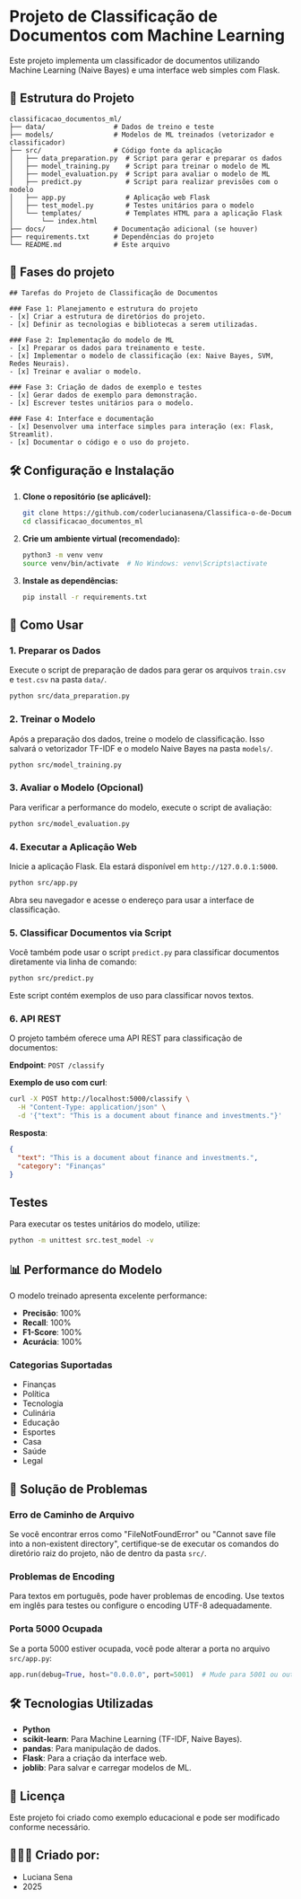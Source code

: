 # Projeto de Classificação de Documentos com Machine Learning

Este projeto implementa um classificador de documentos utilizando Machine Learning (Naive Bayes) e uma interface web simples com Flask.

## 🚀 Estrutura do Projeto

```
classificacao_documentos_ml/
├── data/                 # Dados de treino e teste
├── models/               # Modelos de ML treinados (vetorizador e classificador)
├── src/                  # Código fonte da aplicação
│   ├── data_preparation.py  # Script para gerar e preparar os dados
│   ├── model_training.py    # Script para treinar o modelo de ML
│   ├── model_evaluation.py  # Script para avaliar o modelo de ML
│   ├── predict.py           # Script para realizar previsões com o modelo
│   ├── app.py               # Aplicação web Flask
│   ├── test_model.py        # Testes unitários para o modelo
│   └── templates/           # Templates HTML para a aplicação Flask
│       └── index.html
├── docs/                 # Documentação adicional (se houver)
├── requirements.txt      # Dependências do projeto
└── README.md             # Este arquivo
```

## 🚀 Fases do projeto
```
## Tarefas do Projeto de Classificação de Documentos

### Fase 1: Planejamento e estrutura do projeto
- [x] Criar a estrutura de diretórios do projeto.
- [x] Definir as tecnologias e bibliotecas a serem utilizadas.

### Fase 2: Implementação do modelo de ML
- [x] Preparar os dados para treinamento e teste.
- [x] Implementar o modelo de classificação (ex: Naive Bayes, SVM, Redes Neurais).
- [x] Treinar e avaliar o modelo.

### Fase 3: Criação de dados de exemplo e testes
- [x] Gerar dados de exemplo para demonstração.
- [x] Escrever testes unitários para o modelo.

### Fase 4: Interface e documentação
- [x] Desenvolver uma interface simples para interação (ex: Flask, Streamlit).
- [x] Documentar o código e o uso do projeto.
```

## 🛠️ Configuração e Instalação

1.  **Clone o repositório (se aplicável):**

    ```bash
    git clone https://github.com/coderlucianasena/Classifica-o-de-Documentos-ML.git
    cd classificacao_documentos_ml
    ```

2.  **Crie um ambiente virtual (recomendado):**

    ```bash
    python3 -m venv venv
    source venv/bin/activate  # No Windows: venv\Scripts\activate
    ```

3.  **Instale as dependências:**

    ```bash
    pip install -r requirements.txt
    ```

## 📖 Como Usar

### 1. Preparar os Dados

Execute o script de preparação de dados para gerar os arquivos `train.csv` e `test.csv` na pasta `data/`.

```bash
python src/data_preparation.py
```

### 2. Treinar o Modelo

Após a preparação dos dados, treine o modelo de classificação. Isso salvará o vetorizador TF-IDF e o modelo Naive Bayes na pasta `models/`.

```bash
python src/model_training.py
```

### 3. Avaliar o Modelo (Opcional)

Para verificar a performance do modelo, execute o script de avaliação:

```bash
python src/model_evaluation.py
```

### 4. Executar a Aplicação Web

Inicie a aplicação Flask. Ela estará disponível em `http://127.0.0.1:5000`.

```bash
python src/app.py
```

Abra seu navegador e acesse o endereço para usar a interface de classificação.

### 5. Classificar Documentos via Script

Você também pode usar o script `predict.py` para classificar documentos diretamente via linha de comando:

```bash
python src/predict.py
```

Este script contém exemplos de uso para classificar novos textos.

### 6. API REST

O projeto também oferece uma API REST para classificação de documentos:

**Endpoint**: `POST /classify`

**Exemplo de uso com curl**:
```bash
curl -X POST http://localhost:5000/classify \
  -H "Content-Type: application/json" \
  -d '{"text": "This is a document about finance and investments."}'
```

**Resposta**:
```json
{
  "text": "This is a document about finance and investments.",
  "category": "Finanças"
}
```

## Testes

Para executar os testes unitários do modelo, utilize:

```bash
python -m unittest src.test_model -v
```

## 📊 Performance do Modelo

O modelo treinado apresenta excelente performance:

- **Precisão**: 100%
- **Recall**: 100%
- **F1-Score**: 100%
- **Acurácia**: 100%

### Categorias Suportadas
- Finanças
- Política
- Tecnologia
- Culinária
- Educação
- Esportes
- Casa
- Saúde
- Legal

## 🔧 Solução de Problemas

### Erro de Caminho de Arquivo
Se você encontrar erros como "FileNotFoundError" ou "Cannot save file into a non-existent directory", certifique-se de executar os comandos do diretório raiz do projeto, não de dentro da pasta `src/`.

### Problemas de Encoding
Para textos em português, pode haver problemas de encoding. Use textos em inglês para testes ou configure o encoding UTF-8 adequadamente.

### Porta 5000 Ocupada
Se a porta 5000 estiver ocupada, você pode alterar a porta no arquivo `src/app.py`:
```python
app.run(debug=True, host="0.0.0.0", port=5001)  # Mude para 5001 ou outra porta
```

## 🛠️ Tecnologias Utilizadas

-   **Python**
-   **scikit-learn**: Para Machine Learning (TF-IDF, Naive Bayes).
-   **pandas**: Para manipulação de dados.
-   **Flask**: Para a criação da interface web.
-   **joblib**: Para salvar e carregar modelos de ML.

## 📝 Licença

Este projeto foi criado como exemplo educacional e pode ser modificado conforme necessário.

## 👩🏻‍💻 Criado por:

- Luciana Sena 
- 2025
